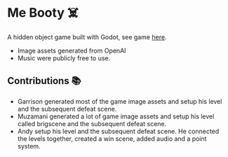 # Me Booty ☠️

A hidden object game built with Godot, see game [here](https://amodhakal.github.io/me-booty/).

- Image assets generated from OpenAI
- Music were publicly free to use.

## Contributions 📚

- Garrison generated most of the game image assets and setup his level
  and the subsequent defeat scene.
- Muzamani generated a lot of game image assets and setup his level
  called brigscene and the subsequent defeat scene.
- Andy setup his level and the subsequent defeat scene. He connected
  the levels together, created a win scene, added audio and a point system.

